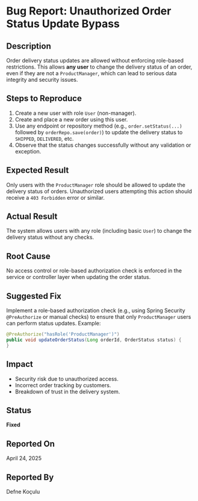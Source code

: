 # Bug Report: Unauthorized Order Status Update Bypass

## Description
Order delivery status updates are allowed without enforcing role-based restrictions. This allows **any user** to change the delivery status of an order, even if they are not a `ProductManager`, which can lead to serious data integrity and security issues.

## Steps to Reproduce
1. Create a new user with role `User` (non-manager).
2. Create and place a new order using this user.
3. Use any endpoint or repository method (e.g., `order.setStatus(...)` followed by `orderRepo.save(order)`) to update the delivery status to `SHIPPED`, `DELIVERED`, etc.
4. Observe that the status changes successfully without any validation or exception.

## Expected Result
Only users with the `ProductManager` role should be allowed to update the delivery status of orders. Unauthorized users attempting this action should receive a `403 Forbidden` error or similar.

## Actual Result
The system allows users with any role (including basic `User`) to change the delivery status without any checks.

## Root Cause
No access control or role-based authorization check is enforced in the service or controller layer when updating the order status.

## Suggested Fix
Implement a role-based authorization check (e.g., using Spring Security `@PreAuthorize` or manual checks) to ensure that only `ProductManager` users can perform status updates. Example:
```java
@PreAuthorize("hasRole('ProductManager')")
public void updateOrderStatus(Long orderId, OrderStatus status) {
}
```

## Impact
- Security risk due to unauthorized access.
- Incorrect order tracking by customers.
- Breakdown of trust in the delivery system.

## Status
**Fixed**

## Reported On
April 24, 2025

## Reported By
Defne Koçulu
